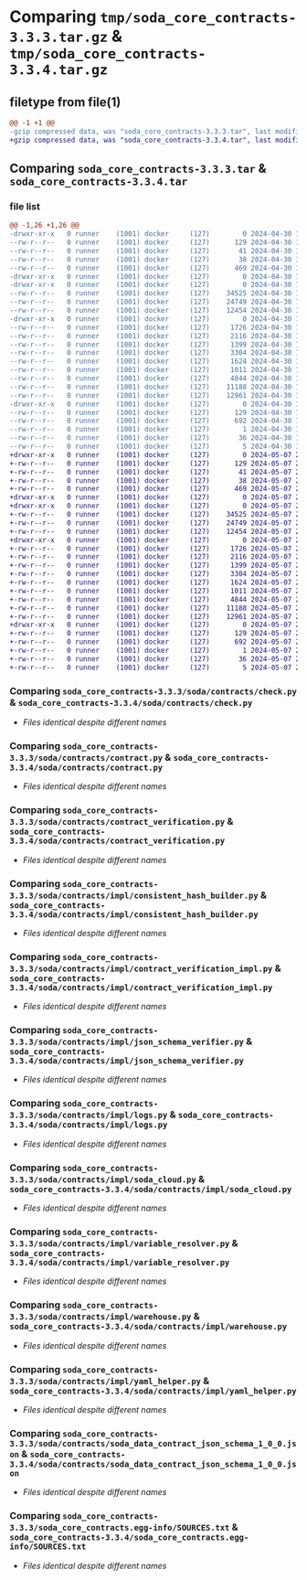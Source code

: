 # Comparing `tmp/soda_core_contracts-3.3.3.tar.gz` & `tmp/soda_core_contracts-3.3.4.tar.gz`

## filetype from file(1)

```diff
@@ -1 +1 @@
-gzip compressed data, was "soda_core_contracts-3.3.3.tar", last modified: Tue Apr 30 11:50:24 2024, max compression
+gzip compressed data, was "soda_core_contracts-3.3.4.tar", last modified: Tue May  7 23:39:56 2024, max compression
```

## Comparing `soda_core_contracts-3.3.3.tar` & `soda_core_contracts-3.3.4.tar`

### file list

```diff
@@ -1,26 +1,26 @@
-drwxr-xr-x   0 runner    (1001) docker     (127)        0 2024-04-30 11:50:24.556819 soda_core_contracts-3.3.3/
--rw-r--r--   0 runner    (1001) docker     (127)      129 2024-04-30 11:50:24.556819 soda_core_contracts-3.3.3/PKG-INFO
--rw-r--r--   0 runner    (1001) docker     (127)       41 2024-04-30 11:50:11.000000 soda_core_contracts-3.3.3/README.md
--rw-r--r--   0 runner    (1001) docker     (127)       38 2024-04-30 11:50:24.556819 soda_core_contracts-3.3.3/setup.cfg
--rw-r--r--   0 runner    (1001) docker     (127)      469 2024-04-30 11:50:11.000000 soda_core_contracts-3.3.3/setup.py
-drwxr-xr-x   0 runner    (1001) docker     (127)        0 2024-04-30 11:50:24.552819 soda_core_contracts-3.3.3/soda/
-drwxr-xr-x   0 runner    (1001) docker     (127)        0 2024-04-30 11:50:24.556819 soda_core_contracts-3.3.3/soda/contracts/
--rw-r--r--   0 runner    (1001) docker     (127)    34525 2024-04-30 11:50:11.000000 soda_core_contracts-3.3.3/soda/contracts/check.py
--rw-r--r--   0 runner    (1001) docker     (127)    24749 2024-04-30 11:50:11.000000 soda_core_contracts-3.3.3/soda/contracts/contract.py
--rw-r--r--   0 runner    (1001) docker     (127)    12454 2024-04-30 11:50:11.000000 soda_core_contracts-3.3.3/soda/contracts/contract_verification.py
-drwxr-xr-x   0 runner    (1001) docker     (127)        0 2024-04-30 11:50:24.556819 soda_core_contracts-3.3.3/soda/contracts/impl/
--rw-r--r--   0 runner    (1001) docker     (127)     1726 2024-04-30 11:50:11.000000 soda_core_contracts-3.3.3/soda/contracts/impl/consistent_hash_builder.py
--rw-r--r--   0 runner    (1001) docker     (127)     2116 2024-04-30 11:50:11.000000 soda_core_contracts-3.3.3/soda/contracts/impl/contract_verification_impl.py
--rw-r--r--   0 runner    (1001) docker     (127)     1399 2024-04-30 11:50:11.000000 soda_core_contracts-3.3.3/soda/contracts/impl/json_schema_verifier.py
--rw-r--r--   0 runner    (1001) docker     (127)     3304 2024-04-30 11:50:11.000000 soda_core_contracts-3.3.3/soda/contracts/impl/logs.py
--rw-r--r--   0 runner    (1001) docker     (127)     1624 2024-04-30 11:50:11.000000 soda_core_contracts-3.3.3/soda/contracts/impl/soda_cloud.py
--rw-r--r--   0 runner    (1001) docker     (127)     1011 2024-04-30 11:50:11.000000 soda_core_contracts-3.3.3/soda/contracts/impl/variable_resolver.py
--rw-r--r--   0 runner    (1001) docker     (127)     4844 2024-04-30 11:50:11.000000 soda_core_contracts-3.3.3/soda/contracts/impl/warehouse.py
--rw-r--r--   0 runner    (1001) docker     (127)    11188 2024-04-30 11:50:11.000000 soda_core_contracts-3.3.3/soda/contracts/impl/yaml_helper.py
--rw-r--r--   0 runner    (1001) docker     (127)    12961 2024-04-30 11:50:11.000000 soda_core_contracts-3.3.3/soda/contracts/soda_data_contract_json_schema_1_0_0.json
-drwxr-xr-x   0 runner    (1001) docker     (127)        0 2024-04-30 11:50:24.556819 soda_core_contracts-3.3.3/soda_core_contracts.egg-info/
--rw-r--r--   0 runner    (1001) docker     (127)      129 2024-04-30 11:50:24.000000 soda_core_contracts-3.3.3/soda_core_contracts.egg-info/PKG-INFO
--rw-r--r--   0 runner    (1001) docker     (127)      692 2024-04-30 11:50:24.000000 soda_core_contracts-3.3.3/soda_core_contracts.egg-info/SOURCES.txt
--rw-r--r--   0 runner    (1001) docker     (127)        1 2024-04-30 11:50:24.000000 soda_core_contracts-3.3.3/soda_core_contracts.egg-info/dependency_links.txt
--rw-r--r--   0 runner    (1001) docker     (127)       36 2024-04-30 11:50:24.000000 soda_core_contracts-3.3.3/soda_core_contracts.egg-info/requires.txt
--rw-r--r--   0 runner    (1001) docker     (127)        5 2024-04-30 11:50:24.000000 soda_core_contracts-3.3.3/soda_core_contracts.egg-info/top_level.txt
+drwxr-xr-x   0 runner    (1001) docker     (127)        0 2024-05-07 23:39:56.259951 soda_core_contracts-3.3.4/
+-rw-r--r--   0 runner    (1001) docker     (127)      129 2024-05-07 23:39:56.259951 soda_core_contracts-3.3.4/PKG-INFO
+-rw-r--r--   0 runner    (1001) docker     (127)       41 2024-05-07 23:39:42.000000 soda_core_contracts-3.3.4/README.md
+-rw-r--r--   0 runner    (1001) docker     (127)       38 2024-05-07 23:39:56.259951 soda_core_contracts-3.3.4/setup.cfg
+-rw-r--r--   0 runner    (1001) docker     (127)      469 2024-05-07 23:39:42.000000 soda_core_contracts-3.3.4/setup.py
+drwxr-xr-x   0 runner    (1001) docker     (127)        0 2024-05-07 23:39:56.255951 soda_core_contracts-3.3.4/soda/
+drwxr-xr-x   0 runner    (1001) docker     (127)        0 2024-05-07 23:39:56.255951 soda_core_contracts-3.3.4/soda/contracts/
+-rw-r--r--   0 runner    (1001) docker     (127)    34525 2024-05-07 23:39:42.000000 soda_core_contracts-3.3.4/soda/contracts/check.py
+-rw-r--r--   0 runner    (1001) docker     (127)    24749 2024-05-07 23:39:42.000000 soda_core_contracts-3.3.4/soda/contracts/contract.py
+-rw-r--r--   0 runner    (1001) docker     (127)    12454 2024-05-07 23:39:42.000000 soda_core_contracts-3.3.4/soda/contracts/contract_verification.py
+drwxr-xr-x   0 runner    (1001) docker     (127)        0 2024-05-07 23:39:56.259951 soda_core_contracts-3.3.4/soda/contracts/impl/
+-rw-r--r--   0 runner    (1001) docker     (127)     1726 2024-05-07 23:39:42.000000 soda_core_contracts-3.3.4/soda/contracts/impl/consistent_hash_builder.py
+-rw-r--r--   0 runner    (1001) docker     (127)     2116 2024-05-07 23:39:42.000000 soda_core_contracts-3.3.4/soda/contracts/impl/contract_verification_impl.py
+-rw-r--r--   0 runner    (1001) docker     (127)     1399 2024-05-07 23:39:42.000000 soda_core_contracts-3.3.4/soda/contracts/impl/json_schema_verifier.py
+-rw-r--r--   0 runner    (1001) docker     (127)     3304 2024-05-07 23:39:42.000000 soda_core_contracts-3.3.4/soda/contracts/impl/logs.py
+-rw-r--r--   0 runner    (1001) docker     (127)     1624 2024-05-07 23:39:42.000000 soda_core_contracts-3.3.4/soda/contracts/impl/soda_cloud.py
+-rw-r--r--   0 runner    (1001) docker     (127)     1011 2024-05-07 23:39:42.000000 soda_core_contracts-3.3.4/soda/contracts/impl/variable_resolver.py
+-rw-r--r--   0 runner    (1001) docker     (127)     4844 2024-05-07 23:39:42.000000 soda_core_contracts-3.3.4/soda/contracts/impl/warehouse.py
+-rw-r--r--   0 runner    (1001) docker     (127)    11188 2024-05-07 23:39:42.000000 soda_core_contracts-3.3.4/soda/contracts/impl/yaml_helper.py
+-rw-r--r--   0 runner    (1001) docker     (127)    12961 2024-05-07 23:39:42.000000 soda_core_contracts-3.3.4/soda/contracts/soda_data_contract_json_schema_1_0_0.json
+drwxr-xr-x   0 runner    (1001) docker     (127)        0 2024-05-07 23:39:56.259951 soda_core_contracts-3.3.4/soda_core_contracts.egg-info/
+-rw-r--r--   0 runner    (1001) docker     (127)      129 2024-05-07 23:39:56.000000 soda_core_contracts-3.3.4/soda_core_contracts.egg-info/PKG-INFO
+-rw-r--r--   0 runner    (1001) docker     (127)      692 2024-05-07 23:39:56.000000 soda_core_contracts-3.3.4/soda_core_contracts.egg-info/SOURCES.txt
+-rw-r--r--   0 runner    (1001) docker     (127)        1 2024-05-07 23:39:56.000000 soda_core_contracts-3.3.4/soda_core_contracts.egg-info/dependency_links.txt
+-rw-r--r--   0 runner    (1001) docker     (127)       36 2024-05-07 23:39:56.000000 soda_core_contracts-3.3.4/soda_core_contracts.egg-info/requires.txt
+-rw-r--r--   0 runner    (1001) docker     (127)        5 2024-05-07 23:39:56.000000 soda_core_contracts-3.3.4/soda_core_contracts.egg-info/top_level.txt
```

### Comparing `soda_core_contracts-3.3.3/soda/contracts/check.py` & `soda_core_contracts-3.3.4/soda/contracts/check.py`

 * *Files identical despite different names*

### Comparing `soda_core_contracts-3.3.3/soda/contracts/contract.py` & `soda_core_contracts-3.3.4/soda/contracts/contract.py`

 * *Files identical despite different names*

### Comparing `soda_core_contracts-3.3.3/soda/contracts/contract_verification.py` & `soda_core_contracts-3.3.4/soda/contracts/contract_verification.py`

 * *Files identical despite different names*

### Comparing `soda_core_contracts-3.3.3/soda/contracts/impl/consistent_hash_builder.py` & `soda_core_contracts-3.3.4/soda/contracts/impl/consistent_hash_builder.py`

 * *Files identical despite different names*

### Comparing `soda_core_contracts-3.3.3/soda/contracts/impl/contract_verification_impl.py` & `soda_core_contracts-3.3.4/soda/contracts/impl/contract_verification_impl.py`

 * *Files identical despite different names*

### Comparing `soda_core_contracts-3.3.3/soda/contracts/impl/json_schema_verifier.py` & `soda_core_contracts-3.3.4/soda/contracts/impl/json_schema_verifier.py`

 * *Files identical despite different names*

### Comparing `soda_core_contracts-3.3.3/soda/contracts/impl/logs.py` & `soda_core_contracts-3.3.4/soda/contracts/impl/logs.py`

 * *Files identical despite different names*

### Comparing `soda_core_contracts-3.3.3/soda/contracts/impl/soda_cloud.py` & `soda_core_contracts-3.3.4/soda/contracts/impl/soda_cloud.py`

 * *Files identical despite different names*

### Comparing `soda_core_contracts-3.3.3/soda/contracts/impl/variable_resolver.py` & `soda_core_contracts-3.3.4/soda/contracts/impl/variable_resolver.py`

 * *Files identical despite different names*

### Comparing `soda_core_contracts-3.3.3/soda/contracts/impl/warehouse.py` & `soda_core_contracts-3.3.4/soda/contracts/impl/warehouse.py`

 * *Files identical despite different names*

### Comparing `soda_core_contracts-3.3.3/soda/contracts/impl/yaml_helper.py` & `soda_core_contracts-3.3.4/soda/contracts/impl/yaml_helper.py`

 * *Files identical despite different names*

### Comparing `soda_core_contracts-3.3.3/soda/contracts/soda_data_contract_json_schema_1_0_0.json` & `soda_core_contracts-3.3.4/soda/contracts/soda_data_contract_json_schema_1_0_0.json`

 * *Files identical despite different names*

### Comparing `soda_core_contracts-3.3.3/soda_core_contracts.egg-info/SOURCES.txt` & `soda_core_contracts-3.3.4/soda_core_contracts.egg-info/SOURCES.txt`

 * *Files identical despite different names*

